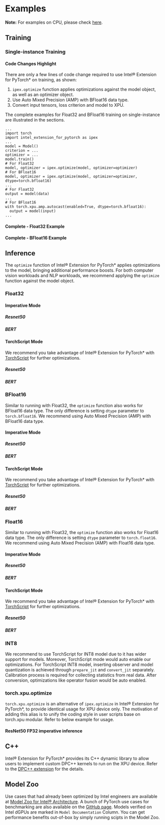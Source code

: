 Examples
========

**Note:** For examples on CPU, please check [here](../../../cpu/latest/tutorials/examples.html).

## Training

### Single-instance Training

#### Code Changes Highlight

There are only a few lines of code change required to use Intel® Extension for PyTorch\* on training, as shown:
1. `ipex.optimize` function applies optimizations against the model object, as well as an optimizer object.
2.  Use Auto Mixed Precision (AMP) with BFloat16 data type.
3.  Convert input tensors, loss criterion and model to XPU.

The complete examples for Float32 and BFloat16 training on single-instance are illustrated in the sections.

```
...
import torch
import intel_extension_for_pytorch as ipex
...
model = Model()
criterion = ...
optimizer = ...
model.train()
# For Float32
model, optimizer = ipex.optimize(model, optimizer=optimizer)
# For BFloat16
model, optimizer = ipex.optimize(model, optimizer=optimizer, dtype=torch.bfloat16)
...
# For Float32
output = model(data)
...
# For BFloat16
with torch.xpu.amp.autocast(enabled=True, dtype=torch.bfloat16):
  output = model(input)
...
```

#### Complete - Float32 Example

[//]: # (marker_train_single_fp32_complete)
[//]: # (marker_train_single_fp32_complete)

#### Complete - BFloat16 Example

[//]: # (marker_train_single_bf16_complete)
[//]: # (marker_train_single_bf16_complete)

## Inference

The `optimize` function of Intel® Extension for PyTorch\* applies optimizations to the model, bringing additional performance boosts. For both computer vision workloads and NLP workloads, we recommend applying the `optimize` function against the model object.

### Float32

#### Imperative Mode

##### Resnet50

[//]: # (marker_inf_rn50_imp_fp32)
[//]: # (marker_inf_rn50_imp_fp32)

##### BERT

[//]: # (marker_inf_bert_imp_fp32)
[//]: # (marker_inf_bert_imp_fp32)

#### TorchScript Mode

We recommend you take advantage of Intel® Extension for PyTorch\* with [TorchScript](https://pytorch.org/docs/stable/jit.html) for further optimizations.

##### Resnet50

[//]: # (marker_inf_rn50_ts_fp32)
[//]: # (marker_inf_rn50_ts_fp32)

##### BERT

[//]: # (marker_inf_bert_ts_fp32)
[//]: # (marker_inf_bert_ts_fp32)

### BFloat16

Similar to running with Float32, the `optimize` function also works for BFloat16 data type. The only difference is setting `dtype` parameter to `torch.bfloat16`.
We recommend using Auto Mixed Precision (AMP) with BFloat16 data type.


#### Imperative Mode

##### Resnet50

[//]: # (marker_inf_rn50_imp_bf16)
[//]: # (marker_inf_rn50_imp_bf16)

##### BERT

[//]: # (marker_inf_bert_imp_bf16)
[//]: # (marker_inf_bert_imp_bf16)

#### TorchScript Mode

We recommend you take advantage of Intel® Extension for PyTorch\* with [TorchScript](https://pytorch.org/docs/stable/jit.html) for further optimizations.

##### Resnet50

[//]: # (marker_inf_rn50_ts_bf16)
[//]: # (marker_inf_rn50_ts_bf16)

##### BERT

[//]: # (marker_inf_bert_ts_bf16)
[//]: # (marker_inf_bert_ts_bf16)

### Float16

Similar to running with Float32, the `optimize` function also works for Float16 data type. The only difference is setting `dtype` parameter to `torch.float16`.
We recommend using Auto Mixed Precision (AMP) with Float16 data type.

#### Imperative Mode

##### Resnet50

[//]: # (marker_inf_rn50_imp_fp16)
[//]: # (marker_inf_rn50_imp_fp16)

##### BERT

[//]: # (marker_inf_bert_imp_fp16)
[//]: # (marker_inf_bert_imp_fp16)

#### TorchScript Mode

We recommend you take advantage of Intel® Extension for PyTorch\* with [TorchScript](https://pytorch.org/docs/stable/jit.html) for further optimizations.

##### Resnet50

[//]: # (marker_inf_rn50_ts_fp16)
[//]: # (marker_inf_rn50_ts_fp16)

##### BERT

[//]: # (marker_inf_bert_ts_fp16)
[//]: # (marker_inf_bert_ts_fp16)

### INT8

We recommend to use TorchScript for INT8 model due to it has wider support for models. Moreover, TorchScript mode would auto enable our optimizations. For TorchScript INT8 model, inserting observer and model quantization is achieved through `prepare_jit` and `convert_jit` separately. Calibration process is required for collecting statistics from real data. After conversion, optimizations like operator fusion would be auto enabled.

[//]: # (marker_int8_static)
[//]: # (marker_int8_static)

### torch.xpu.optimize

`torch.xpu.optimize` is an alternative of `ipex.optimize` in Intel® Extension for PyTorch\*, to provide identical usage for XPU device only. The motivation of adding this alias is to unify the coding style in user scripts base on torch.xpu modular. Refer to below example for usage.

#### ResNet50 FP32 imperative inference

[//]: # (marker_inf_rn50_imp_fp32_alt)
[//]: # (marker_inf_rn50_imp_fp32_alt)

## C++

Intel® Extension for PyTorch\* provides its C++ dynamic library to allow users to implement custom DPC++ kernels to run on the XPU device. Refer to the [DPC++ extension](./features/DPC++_Extension.md) for the details.

## Model Zoo

Use cases that had already been optimized by Intel engineers are available at [Model Zoo for Intel® Architecture](https://github.com/IntelAI/models/tree/v2.9.0). A bunch of PyTorch use cases for benchmarking are also available on the [GitHub page](https://github.com/IntelAI/models/tree/v2.9.0#use-cases). Models verified on Intel dGPUs are marked in `Model Documentation` Column. You can get performance benefits out-of-box by simply running scipts in the Model Zoo.
